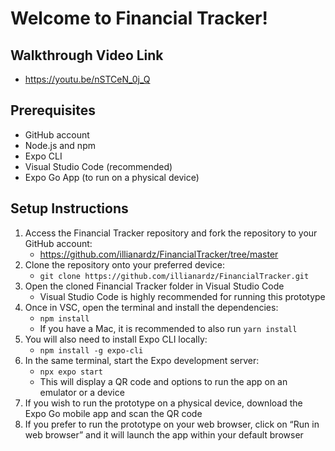 # Welcome to Financial Tracker!

## Walkthrough Video Link
- https://youtu.be/nSTCeN_0j_Q

## Prerequisites
- GitHub account
- Node.js and npm
- Expo CLI
- Visual Studio Code (recommended)
- Expo Go App (to run on a physical device)

## Setup Instructions
1. Access the Financial Tracker repository and fork the repository to your GitHub account:
   - https://github.com/illianardz/FinancialTracker/tree/master
2. Clone the repository onto your preferred device:
   - `git clone https://github.com/illianardz/FinancialTracker.git`
3. Open the cloned Financial Tracker folder in Visual Studio Code
   - Visual Studio Code is highly recommended for running this prototype
4. Once in VSC, open the terminal and install the dependencies:
   - `npm install`
   - If you have a Mac, it is recommended to also run `yarn install`
5. You will also need to install Expo CLI locally:
   - `npm install -g expo-cli`
6. In the same terminal, start the Expo development server:
   - `npx expo start`
   - This will display a QR code and options to run the app on an emulator or a device
7. If you wish to run the prototype on a physical device, download the Expo Go mobile app and scan the QR code
8. If you prefer to run the prototype on your web browser, click on “Run in web browser” and it will launch the app within your default browser
